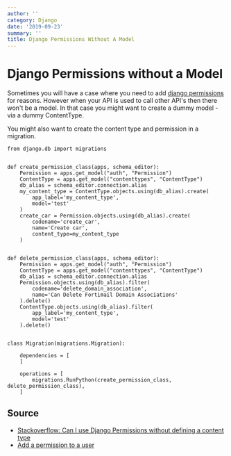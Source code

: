 ```yaml
---
author: ''
category: Django
date: '2019-09-23'
summary: ''
title: Django Permissions Without A Model
---
```

# Django Permissions without a Model

Sometimes you will have a case where you need to add [django permissions](https://docs.djangoproject.com/en/2.2/topics/auth/default/#permissions) for reasons.
However when your API is used to call other API's then there won't be a model.
In that case you might want to create a dummy model - via a dummy ContentType.

You might also want to create the content type and permission in a migration.

    from django.db import migrations


    def create_permission_class(apps, schema_editor):
        Permission = apps.get_model("auth", "Permission")
        ContentType = apps.get_model("contenttypes", "ContentType")
        db_alias = schema_editor.connection.alias
        my_content_type = ContentType.objects.using(db_alias).create(
            app_label='my_content_type',
            model='test'
        )
        create_car = Permission.objects.using(db_alias).create(
            codename='create_car',
            name='Create car',
            content_type=my_content_type
        )


    def delete_permission_class(apps, schema_editor):
        Permission = apps.get_model("auth", "Permission")
        ContentType = apps.get_model("contenttypes", "ContentType")
        db_alias = schema_editor.connection.alias
        Permission.objects.using(db_alias).filter(
            codename='delete_domain_association',
            name='Can Delete Fortimail Domain Associations'
        ).delete()
        ContentType.objects.using(db_alias).filter(
            app_label='my_content_type',
            model='test'
        ).delete()


    class Migration(migrations.Migration):

        dependencies = [
        ]

        operations = [
            migrations.RunPython(create_permission_class, delete_permission_class),
        ]


## Source

* [Stackoverflow: Can I use Django Permissions without defining a content type](https://stackoverflow.com/questions/13932774/how-can-i-use-django-permissions-without-defining-a-content-type-or-model)
* [Add a permission to a user](https://stackoverflow.com/questions/20361235/django-set-user-permissions-when-user-is-automatically-created)
